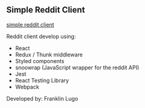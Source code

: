## Simple Reddit Client

[simple reddit client](https://reddit-client-mocha.vercel.app)

Reddit client develop using:

- React
- Redux / Thunk middleware
- Styled components
- snoowrap (JavaScript wrapper for the reddit API)
- Jest
- React Testing Library
- Webpack

Developed by: Franklin Lugo
